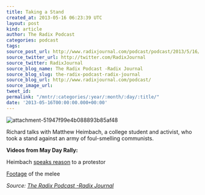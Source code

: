 ```yaml
---
title: Taking a Stand
created_at: 2013-05-16 06:23:39 UTC
layout: post
kind: article
author: The Radix Podcast
categories: podcast
tags: 
source_post_url: http://www.radixjournal.com/podcast/podcast/2013/5/16/taking-a-stand
source_twitter_url: http://twitter.com/RadixJournal
source_twitter: RadixJournal
source_blog_name: The Radix Podcast -Radix Journal
source_blog_slug: the-radix-podcast-radix-journal
source_blog_url: http://www.radixjournal.com/podcast/
source_image_url: 
tweet_id: 
permalink: "/mntr/:categories/:year/:month/:day/:title/"
date: '2013-05-16T00:00:00.000+00:00'
---
```

<img class="thumb-image" alt="attachment-51947f99e4b088893b85af48" data-image="https://static1.squarespace.com/static/51c946cde4b0f05142538988/5298e223e4b008c3d680f470/5298e258e4b008c3d680f6b3/1385751303405/anti-white-wendy.jpg" data-image-dimensions="374x339" data-image-focal-point="0.5,0.5" data-load="false" data-image-id="5298e258e4b008c3d680f6b3" data-type="image" src="https://static1.squarespace.com/static/51c946cde4b0f05142538988/5298e223e4b008c3d680f470/5298e258e4b008c3d680f6b3/1385751303405/anti-white-wendy.jpg?format=1000w" />
          
        

        

      
    
    
  






<p>Richard talks with Matthew Heimbach, a college student and activist, who took a stand against an army of foul-smelling communists. &nbsp;</p><p><strong>Videos from May Day Rally:</strong></p><p>Heimbach&nbsp;<a href="http://www.youtube.com/watch?v=HMemy9ZjDJE">speaks reason</a>&nbsp;to a protestor</p><p><a href="http://www.youtube.com/watch?v=IqcxS6YuRkk">Footage</a>&nbsp;of the melee</p><div class="">
    <i>Source: <a href="http://www.radixjournal.com/podcast/">The Radix Podcast -Radix Journal</a></i>
</div>
